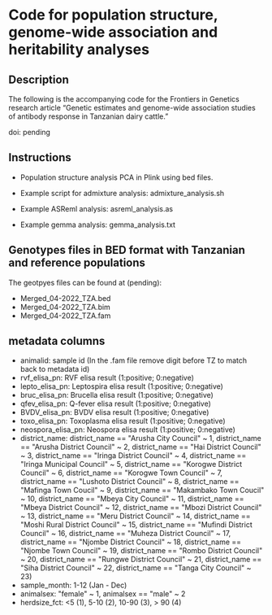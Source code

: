 
 # Code for population structure, genome-wide association and heritability analyses

 ## Description

The following is the accompanying code for the Frontiers in Genetics research article “Genetic estimates and genome-wide association studies of antibody response in Tanzanian dairy cattle.”

doi: pending 

 ## Instructions 
  -  Population structure analysis PCA in Plink using bed files.

  - Example script for admixture analysis: admixture_analysis.sh

  - Example ASReml analysis: asreml_analysis.as

  - Example gemma analysis: gemma_analysis.txt

 ## Genotypes files in BED format with Tanzanian and reference populations

The geotpyes files can be found at (pending):
  - Merged_04-2022_TZA.bed
  - Merged_04-2022_TZA.bim
  - Merged_04-2022_TZA.fam 

 ## metadata columns

  - animalid: sample id (In the .fam file remove digit before TZ to match back to metadata id)
  - rvf_elisa_pn: RVF elisa result (1:positive; 0:negative) 
  - lepto_elisa_pn: Leptospira elisa result (1:positive; 0:negative)
  - bruc_elisa_pn: Brucella elisa result (1:positive; 0:negative)   
  - qfev_elisa_pn:  Q-fever elisa result (1:positive; 0:negative)   
  - BVDV_elisa_pn:  BVDV elisa result (1:positive; 0:negative)
  - toxo_elisa_pn: Toxoplasma elisa result (1:positive; 0:negative)
  - neospora_elisa_pn: Neospora elisa result (1:positive; 0:negative)
  - district_name:  district_name == "Arusha City Council" ~ 1,
                                   district_name == "Arusha District Council" ~ 2,
                                   district_name == "Hai District Council" ~ 3,
                                   district_name == "Iringa District Council" ~ 4,
                                   district_name == "Iringa Municipal Council" ~ 5,
                                   district_name == "Korogwe District Council" ~ 6,
                                   district_name == "Korogwe Town Council" ~ 7,
                                   district_name == "Lushoto District Council" ~ 8,
                                   district_name == "Mafinga Town Coucil" ~ 9,
                                   district_name == "Makambako Town Coucil" ~ 10,
                                   district_name == "Mbeya City Council" ~ 11,
                                   district_name == "Mbeya District Council" ~ 12,
                                   district_name == "Mbozi District Council" ~ 13,
                                   district_name == "Meru District Council" ~ 14,
                                   district_name == "Moshi Rural District Council" ~ 15,
                                   district_name == "Mufindi District Council" ~ 16,
                                   district_name == "Muheza District Council" ~ 17,
                                   district_name == "Njombe District Council" ~ 18,
                                   district_name == "Njombe Town Council" ~ 19,
                                   district_name == "Rombo District Council" ~ 20,
                                   district_name == "Rungwe District Council" ~ 21,
                                   district_name == "Siha District Council" ~ 22,
                                   district_name == "Tanga City Council" ~ 23)
  - sample_month: 1-12 (Jan - Dec)
  - animalsex: "female" ~ 1, animalsex == "male" ~ 2
  - herdsize_fct: <5 (1), 5-10 (2),  10-90 (3), > 90 (4)


